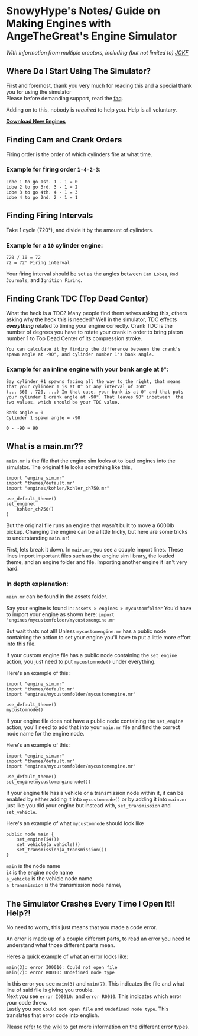 # SnowyHype's Notes/ Guide on Making Engines with AngeTheGreat's Engine Simulator
*With information from multiple creators, including (but not limited to) [JCKF](jckf.no)*

## Where Do I Start Using The Simulator?

First and foremost, thank you very much for reading this and a special thank you for using the simulator\
Please before demanding support, read the [faq](https://github.com/ange-yaghi/engine-sim/wiki/Frequently-Asked-Questions).

Adding on to this, nobody is *required* to help you. Help is all voluntary.

[**Download New Engines**](https://catalog.engine-sim.parts/)


## Finding Cam and Crank Orders
Firing order is the order of which cylinders fire at what time.

### Example for firing order `1-4-2-3`:

```
Lobe 1 to go 1st. 1 - 1 = 0
Lobe 2 to go 3rd. 3 - 1 = 2
Lobe 3 to go 4th. 4 - 1 = 3
Lobe 4 to go 2nd. 2 - 1 = 1
```
## Finding Firing Intervals

Take 1 cycle (720°), and divide it by the amount of cylinders.

### Example for a `10` cylinder engine:
```
720 / 10 = 72
72 = 72° Firing interval
```

Your firing interval should be set as the angles between `Cam Lobes`, `Rod Journals`, and `Ignition Firing`.

## Finding Crank TDC (Top Dead Center)

What the heck is a TDC? 
Many people find them selves asking this, others asking why the heck this is needed? Well in the simulator, TDC effects ***everything*** related to timing your engine correctly. Crank TDC is the number of degrees you have to rotate your crank in order to bring piston number 1 to Top Dead Center of its compression stroke. 

`You can calculate it by finding the difference between the crank's spawn angle at -90°, and cylinder number 1's bank angle.`

### Example for an inline engine with your bank angle at `0°`:
```
Say cylinder #1 spawns facing all the way to the right, that means that your cylinder 1 is at 0° or any interval of 360° 
(... 360 , 720, ...) In that case, your bank is at 0° and that puts your cylinder 1 crank angle at -90°. That leaves 90° inbetween  the two values. which should be your TDC value.

Bank angle = 0
Cylinder 1 spawn angle = -90

0 - -90 = 90
```

## What is a main.mr??

`main.mr` is the file that the engine sim looks at to load engines into the simulator. The original file looks something like this,
```
import "engine_sim.mr"
import "themes/default.mr"
import "engines/kohler/kohler_ch750.mr"

use_default_theme()
set_engine(
    kohler_ch750()
)
```

But the original file runs an engine that wasn't built to move a 6000lb pickup. Changing the engine can be a little tricky, but here are some tricks to understanding `main.mr`!

First, lets break it down. In `main.mr`, you see a couple import lines. These lines import important files such as the engine sim library, the loaded theme, and an engine folder and file. Importing another engine it isn't very hard. 

### In depth explanation:

`main.mr` can be found in the assets folder.

Say your engine is found in: `assets > engines > mycustomfolder`
You'd have to import your engine as shown here: `import "engines/mycustomfolder/mycustomengine.mr`

But wait thats not all! Unless `mycustomengine.mr` has a public node containing the action to set your engine you'll have to put a little more effort into this file.

If your custom engine file has a public node containing the `set_engine` action, you just need to put `mycustomnode()` under everything.

Here's an example of this:
```
import "engine_sim.mr"
import "themes/default.mr"
import "engines/mycustomfolder/mycustomengine.mr"

use_default_theme()
mycustomnode()
```

If your engine file does not have a public node containing the `set_engine` action, you'll need to add that into your `main.mr` file and find the correct node name for the engine node. 

Here's an example of this:
```
import "engine_sim.mr"
import "themes/default.mr"
import "engines/mycustomfolder/mycustomengine.mr"

use_default_theme()
set_engine(mycustomenginenode())
```

If your engine file has a vehicle or a transmission node within it, it can be enabled by either adding it into `mycustomnode()` or by adding it into `main.mr` just like you did your engine but instead with, `set_transmission` and `set_vehicle`.

Here's an example of what `mycustomnode` should look like
```
public node main {
    set_engine(i4())
    set_vehicle(a_vehicle())
    set_transmission(a_transmission())
}
```
`main` is the node name\
`i4` is the engine node name\
`a_vehicle` is the vehicle node name\
`a_transmission` is the transmission node name\


## The Simulator Crashes Every Time I Open It!! Help?!

No need to worry, this just means that you made a code error. 

An error is made up of a couple different parts, to read an error you need to understand what those different parts mean.

Heres a quick example of what an error looks like:
```
main(3): error IO0010: Could not open file
main(7): error R0010: Undefined node type
```
 
In this error you see `main(3)` and `main(7)`. This indicates the file and what line of said file is giving you trouble.\
Next you see `error IO0010:` and `error R0010`. This indicates which error your code threw.\
Lastly you see `Could not open file` and `Undefined node type`. This translates that error code into english.

Please [refer to the wiki](https://github.com/ange-yaghi/engine-sim/wiki/How-to-read-the-error-log) to get more information on the different error types.

